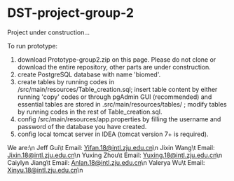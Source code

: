 # DST-project-group-2
Project under construction...

To run prototype:
1. download Prototype-group2.zip on this page. Please do not clone or download the entire repository, other parts are under construction.
2. create PostgreSQL database with name 'biomed'.
3. create tables by running codes in /src/main/resources/Table_creation.sql; insert table content by either running 'copy' codes or through pgAdmin GUI (recommended) and essential tables are stored in .src/main/resources/tables/ ; modify tables by running codes in the rest of Table_creation.sql.
4. config /src/main/resources/app.properties by filling the username and password of the database you have created.
5. config local tomcat server in IDEA (tomcat version 7+ is required).

We are:\n
Jeff Gui\t Email: Yifan.18@intl.zju.edu.cn\n
Jixin Wang\t Email: Jixin.18@intl.zju.edu.cn\n
Yuxing Zhou\t Email: Yuxing.18@intl.zju.edu.cn\n
Caiylyn Jiang\t Email: Anlan.18@intl.zju.edu.cn\n
Valerya Wu\t Email: Xinyu.18@intl.zju.edu.cn\n